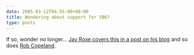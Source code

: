 ```yaml
---
date: 2005-03-12T04:55:00+00:00
title: Wondering about support for VB6?
type: posts
---
```

If so, wonder no longer... [Jay Roxe covers this in a post on his blog](https://blogs.msdn.com/jroxe/archive/2005/03/11/394337.aspx) and so does [Rob Copeland](https://blogs.msdn.com/vbteam/archive/2005/03/11/394305.aspx).
